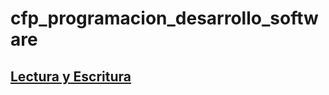 # cfp_programacion_desarrollo_software

## [Lectura y Escritura](./pseudocodigo/lectura_escritura/condiciones)


